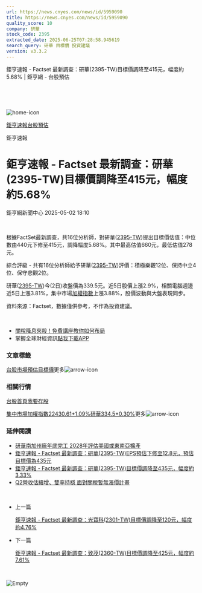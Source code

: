 ```yaml
---
url: https://news.cnyes.com/news/id/5959090
title: https://news.cnyes.com/news/id/5959090
quality_score: 10
company: 研華
stock_code: 2395
extracted_date: 2025-06-25T07:28:58.945619
search_query: 研華 目標價 投資建議
version: v3.3.2
---
```


鉅亨速報 - Factset 最新調查：研華(2395-TW)目標價調降至415元，幅度約5.68% | 鉅亨網 - 台股預估

‌

‌

![home-icon](/assets/icons/breadCrumb/symbol-icon-home.svg)

[鉅亨速報](/news/cat/anue_live)[台股預估](/news/cat/tw_forecast)

鉅亨速報

# 鉅亨速報 - Factset 最新調查：研華(2395-TW)目標價調降至415元，幅度約5.68%

鉅亨網新聞中心 2025-05-02 18:10

‌

根據FactSet最新調查，共16位分析師，對研華([2395-TW](https://www.cnyes.com/twstock/2395))提出目標價估值：中位數由440元下修至415元，調降幅度5.68%。其中最高估值660元，最低估值278元。

綜合評級 - 共有16位分析師給予研華([2395-TW](https://www.cnyes.com/twstock/2395))評價：積極樂觀12位、保持中立4位、保守悲觀2位。

研華([2395-TW](https://www.cnyes.com/twstock/2395))今(2日)收盤價為339.5元。近5日股價上漲2.9%，相關電腦週邊近5日上漲3.81%，集中市場[加權指數](https://invest.cnyes.com/index/TWS/TSE01)上漲3.88%，股價波動與大盤表現同步。

資料來源：Factset，數據僅供參考，不作為投資建議。

‌

* [關稅降息夾殺！免費講座教你如何布局](https://www.rsc.com.tw/Cnyes_RSC/SeminarBooking2025InvestmentOutlook.aspx?utm_source=anue&utm_medium=usstocks_end)
* 掌握全球財經資訊[點我下載APP](http://www.cnyes.com/app/?utm_source=mweb&utm_medium=HamMenuBanner&utm_campaign=fixed&utm_content=entr)

### 文章標籤

[台股](https://news.cnyes.com/tag/台股 "台股")[市場預估](https://news.cnyes.com/tag/市場預估 "市場預估")[目標價](https://news.cnyes.com/tag/目標價 "目標價")更多![arrow-icon](/assets/icons/arrows/arrow-down.svg)

### 相關行情

[台股首頁](https://www.cnyes.com/twstock)[我要存股](https://supr.link/8OHaU)

[集中市場加權指數22430.61+1.09%](https://invest.cnyes.com/index/TWS/TSE01)[研華334.5+0.30%](https://www.cnyes.com/twstock/2395)更多![arrow-icon](/assets/icons/arrows/arrow-down.svg)

### 延伸閱讀

* [研華南加州廠年底完工 2028年評估美國或東南亞擴產](/news/id/5957520)
* [鉅亨速報 - Factset 最新調查：研華(2395-TW)EPS預估下修至12.8元，預估目標價為435元](/news/id/5957439)
* [鉅亨速報 - Factset 最新調查：研華(2395-TW)目標價調降至435元，幅度約3.33%](/news/id/5957435)
* [Q2營收估續增、雙率持穩 面對關稅暫無漲價計畫](/news/id/5957255)

‌

* 上一篇

  [鉅亨速報 - Factset 最新調查：光寶科(2301-TW)目標價調降至120元，幅度約4.76%](/news/id/5959391)
* 下一篇

  [鉅亨速報 - Factset 最新調查：致茂(2360-TW)目標價調降至425元，幅度約7.61%](/news/id/5958590)

‌

![Empty](/assets/icons/skeleton/empty-image.svg)

‌